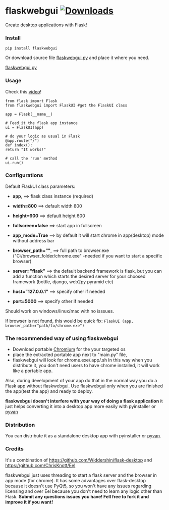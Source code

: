 ﻿# flaskwebgui [![Downloads](https://pepy.tech/badge/flaskwebgui)](https://pepy.tech/project/flaskwebgui)
Create desktop applications with Flask!

### Install

```
pip install flaskwebgui

```
Or download source file [flaskwebgui.py](https://raw.githubusercontent.com/ClimenteA/flaskwebgui/master/src/flaskwebgui.py) and place it where you need. 

<a href="https://raw.githubusercontent.com/ClimenteA/flaskwebgui/master/src/flaskwebgui.py" download="flaskwebgui.py">flaskwebgui.py</a>

### Usage
Check this [video](https://www.youtube.com/watch?v=dCHmSJQqD_w)! 

```
from flask import Flask
from flaskwebgui import FlaskUI #get the FlaskUI class

app = Flask(__name__)

# Feed it the flask app instance 
ui = FlaskUI(app)

# do your logic as usual in Flask
@app.route("/")
def index():
return "It works!"

# call the 'run' method
ui.run()

```

### Configurations

Default FlaskUI class parameters:

* **app**, ==> flask class instance (required)

* **width=800** ==> default width 800

* **height=600** ==> default height 600

* **fullscreen=false** ==> start app in fullscreen

* **app_mode=True** ==> by default it will start chrome in app(desktop) mode without address bar

* **browser_path=""**, ==> full path to browser.exe ("C:/browser_folder/chrome.exe" -needed if you want to start a specific browser)
* **server="flask"** ==> the default backend framework is flask, but you can add a function which starts the desired server for your choosed framework (bottle, django, web2py pyramid etc)

* **host="127.0.0.1"** ==> specify other if needed

* **port=5000** ==> specify other if needed

Should work on windows/linux/mac with no isssues.

If browser is not found, this would be quick fix: `FlaskUI (app, browser_path=r"path/to/chrome.exe")`

### The recommended way of using flaskwebgui

- Download portable [Chromium](https://chromium.woolyss.com/) for the your targeted os
- place the extracted portable app next to "main.py" file,
- flaskwebgui will look for chrome.exe/.app/.sh
In this way when you distribute it, you don't need users to have chrome installed, it will work like a portable app.

Also, during development of your app do that in the normal way you do a Flask app without flaskwebgui. Use flaskwebgui only when you are finished the app(test the app) and ready to deploy.

**flaskwebgui doesn't interfere with your way of doing a flask application** it just helps converting it into a desktop app more easily with pyinstaller or [pyvan](https://github.com/ClimenteA/pyvan)

### Distribution

You can distribute it as a standalone desktop app with pyinstaller or [pyvan](https://github.com/ClimenteA/pyvan).

### Credits
It's a combination of https://github.com/Widdershin/flask-desktop and https://github.com/ChrisKnott/Eel

flaskwebgui just uses threading to start a flask server and the browser in app mode (for chrome).
It has some advantages over flask-desktop because it doesn't use PyQt5, so you won't have any issues regarding licensing and over Eel because you don't need to learn any logic other than Flask.
**Submit any questions issues you have! Fell free to fork it and improve it if you want!**
